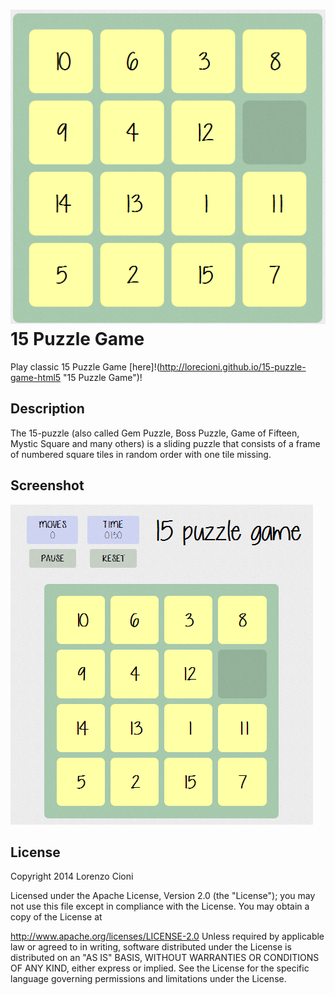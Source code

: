 ![Logo](img/favicon.png) 15 Puzzle Game
=============

Play classic 15 Puzzle Game [here]!(http://lorecioni.github.io/15-puzzle-game-html5 "15 Puzzle Game")!

Description
----------
The 15-puzzle (also called Gem Puzzle, Boss Puzzle, Game of Fifteen, Mystic Square and many others) is a sliding puzzle that consists of a frame of numbered square tiles in random order with one tile missing.

Screenshot
---------

![Game screenshot](img/game_screenshot.png "Game screenshot")

License
-------

Copyright 2014 Lorenzo Cioni

Licensed under the Apache License, Version 2.0 (the "License"); you may not use this file except in compliance with the License. You may obtain a copy of the License at

http://www.apache.org/licenses/LICENSE-2.0
Unless required by applicable law or agreed to in writing, software distributed under the License is distributed on an "AS IS" BASIS, WITHOUT WARRANTIES OR CONDITIONS OF ANY KIND, either express or implied. See the License for the specific language governing permissions and limitations under the License.